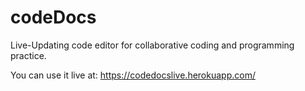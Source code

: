 # codeDocs
Live-Updating code editor for collaborative coding and programming practice.

You can use it live at:
https://codedocslive.herokuapp.com/

